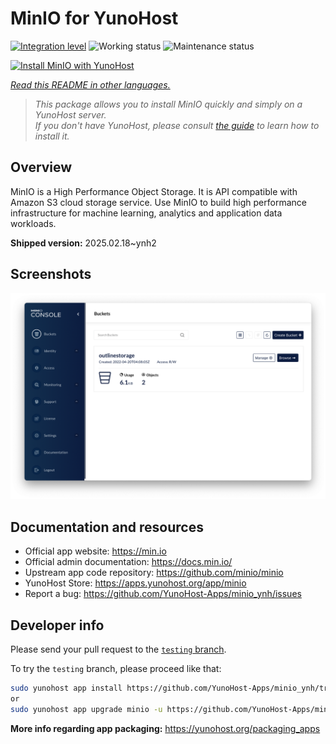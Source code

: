 <!--
N.B.: This README was automatically generated by <https://github.com/YunoHost/apps/tree/master/tools/readme_generator>
It shall NOT be edited by hand.
-->

# MinIO for YunoHost

[![Integration level](https://apps.yunohost.org/badge/integration/minio)](https://ci-apps.yunohost.org/ci/apps/minio/)
![Working status](https://apps.yunohost.org/badge/state/minio)
![Maintenance status](https://apps.yunohost.org/badge/maintained/minio)

[![Install MinIO with YunoHost](https://install-app.yunohost.org/install-with-yunohost.svg)](https://install-app.yunohost.org/?app=minio)

*[Read this README in other languages.](./ALL_README.md)*

> *This package allows you to install MinIO quickly and simply on a YunoHost server.*  
> *If you don't have YunoHost, please consult [the guide](https://yunohost.org/install) to learn how to install it.*

## Overview

MinIO is a High Performance Object Storage. It is API compatible with Amazon S3 cloud storage service. Use MinIO to build high performance infrastructure for machine learning, analytics and application data workloads.


**Shipped version:** 2025.02.18~ynh2

## Screenshots

![Screenshot of MinIO](./doc/screenshots/screenshot.png)

## Documentation and resources

- Official app website: <https://min.io>
- Official admin documentation: <https://docs.min.io/>
- Upstream app code repository: <https://github.com/minio/minio>
- YunoHost Store: <https://apps.yunohost.org/app/minio>
- Report a bug: <https://github.com/YunoHost-Apps/minio_ynh/issues>

## Developer info

Please send your pull request to the [`testing` branch](https://github.com/YunoHost-Apps/minio_ynh/tree/testing).

To try the `testing` branch, please proceed like that:

```bash
sudo yunohost app install https://github.com/YunoHost-Apps/minio_ynh/tree/testing --debug
or
sudo yunohost app upgrade minio -u https://github.com/YunoHost-Apps/minio_ynh/tree/testing --debug
```

**More info regarding app packaging:** <https://yunohost.org/packaging_apps>
